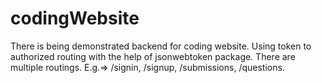 # codingWebsite
There is being demonstrated backend for coding website.
Using token to authorized routing with the help of jsonwebtoken package.
There are multiple routings. E.g.=> /signin, /signup, /submissions, /questions.  

